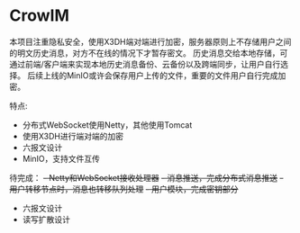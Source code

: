 # CrowIM

本项目注重隐私安全，使用X3DH端对端进行加密，服务器原则上不存储用户之间的明文历史消息，对方不在线的情况下才暂存密文。
历史消息交给本地存储，可通过前端/客户端来实现本地历史消息备份、云备份以及跨端同步，让用户自行选择。
后续上线的MinIO或许会保存用户上传的文件，重要的文件用户自行完成加密。

特点:

- 分布式WebSocket使用Netty，其他使用Tomcat
- 使用X3DH进行端对端的加密
- 六报文设计
- MinIO，支持文件互传

待完成：
~~- Netty和WebSocket接收处理器~~
~~- 消息推送，完成分布式消息推送~~
~~- 用户转移节点时，消息也转移队列处理~~
~~- 用户模块，完成密钥部分~~

- 六报文设计
- 读写扩散设计